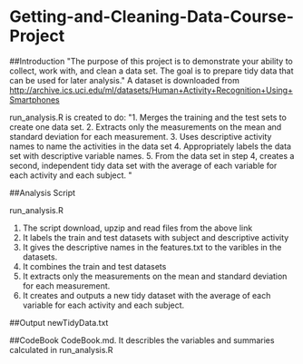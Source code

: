 # Getting-and-Cleaning-Data-Course-Project

##Introduction
"The purpose of this project is to demonstrate your ability to collect, work with, and clean a data set. The goal is to prepare tidy data that can be used for later analysis." A dataset is downloaded from http://archive.ics.uci.edu/ml/datasets/Human+Activity+Recognition+Using+Smartphones

run_analysis.R is created to do:
"1. Merges the training and the test sets to create one data set.
2. Extracts only the measurements on the mean and standard deviation for each measurement.
3. Uses descriptive activity names to name the activities in the data set
4. Appropriately labels the data set with descriptive variable names.
5. From the data set in step 4, creates a second, independent tidy data set with the average of each variable for each activity and each subject. "

##Analysis Script

run_analysis.R

1. The script download, upzip and read files from the above link
2. It labels the train and test datasets with subject and descriptive activity
3. It gives the descriptive names in the features.txt to the varibles in the datasets.
3. It combines the train and test datasets
4. It extracts only the measurements on the mean and standard deviation for each measurement.
5. It creates and outputs a new tidy dataset with the average of each variable for each activity and each subject.

##Output
newTidyData.txt

##CodeBook
CodeBook.md.  It describles the variables and summaries calculated in run_analysis.R
